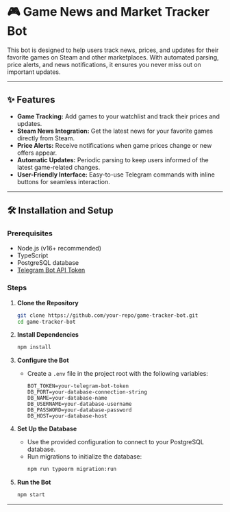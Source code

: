 # 🎮 Game News and Market Tracker Bot

This bot is designed to help users track news, prices, and updates for their favorite games on Steam and other marketplaces. With automated parsing, price alerts, and news notifications, it ensures you never miss out on important updates.

---

## ✨ Features

- **Game Tracking:** Add games to your watchlist and track their prices and updates.
- **Steam News Integration:** Get the latest news for your favorite games directly from Steam.
- **Price Alerts:** Receive notifications when game prices change or new offers appear.
- **Automatic Updates:** Periodic parsing to keep users informed of the latest game-related changes.
- **User-Friendly Interface:** Easy-to-use Telegram commands with inline buttons for seamless interaction.

---

## 🛠️ Installation and Setup

### Prerequisites

- Node.js (v16+ recommended)
- TypeScript
- PostgreSQL database
- [Telegram Bot API Token](https://core.telegram.org/bots#6-botfather)

### Steps

1. **Clone the Repository**
   ```bash
   git clone https://github.com/your-repo/game-tracker-bot.git
   cd game-tracker-bot
   ```

2. **Install Dependencies**
   ```bash
   npm install
   ```

3. **Configure the Bot**
   - Create a `.env` file in the project root with the following variables:
     ```env
     BOT_TOKEN=your-telegram-bot-token
     DB_PORT=your-database-connection-string
     DB_NAME=your-database-name
     DB_USERNAME=your-database-username
     DB_PASSWORD=your-database-password
     DB_HOST=your-database-host
     ```

4. **Set Up the Database**
   - Use the provided configuration to connect to your PostgreSQL database.
   - Run migrations to initialize the database:
     ```bash
     npm run typeorm migration:run
     ```

5. **Run the Bot**
   ```bash
   npm start
   ```

---